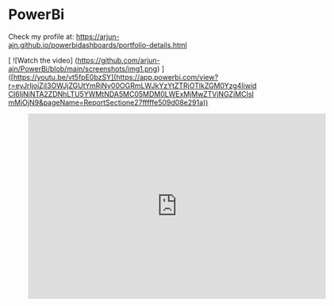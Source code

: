# PowerBi

Check my profile at: https://arjun-ajn.github.io/powerbidashboards/portfolio-details.html

[
![Watch the video]
(https://github.com/arjun-ajn/PowerBi/blob/main/screenshots/img1.png)
]
([https://youtu.be/vt5fpE0bzSY](https://app.powerbi.com/view?r=eyJrIjoiZjI3OWJjZGUtYmRjNy00OGRmLWJkYzYtZTRjOTlkZGM0Yzg4IiwidCI6IjNjNTA2ZDNhLTU5YWMtNDA5MC05MDM0LWExMjMwZTVjNGZjMCIsImMiOjN9&pageName=ReportSectione27fffffe509d08e291a))

<figure class="video_container">
<iframe 
        title="OTT Insights" width="600" height="373.5" 
        src="https://app.powerbi.com/view?r=eyJrIjoiZjI3OWJjZGUtYmRjNy00OGRmLWJkYzYtZTRjOTlkZGM0Yzg4IiwidCI6IjNjNTA2ZDNhLTU5YWMtNDA5MC05MDM0LWExMjMwZTVjNGZjMCIsImMiOjN9&pageName=ReportSectione27fffffe509d08e291a" 
        frameborder="0" allowFullScreen="true">
  </iframe>
</figure>
